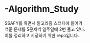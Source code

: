 # -Algorithm_Study

SSAFY를 하면서 알고리즘 스터디에 들어가 \
백준 문제를 5문제씩 일주일에 2번 풀고 있다. \
이를 정리하고 저장하기 위한 repo입니다.
